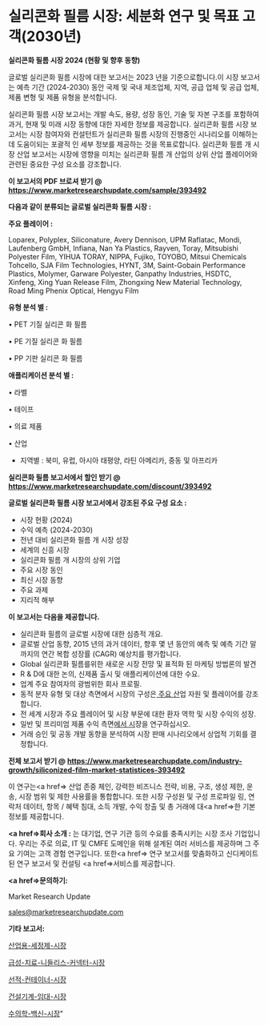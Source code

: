 # 실리콘화 필름 시장: 세분화 연구 및 목표 고객(2030년)

<strong>실리콘화 필름 시장 2024 (현황 및 향후 동향)</strong>

글로벌 실리콘화 필름 시장에 대한 보고서는 2023 년을 기준으로합니다.이 시장 보고서는 예측 기간 (2024-2030) 동안 국제 및 국내 제조업체, 지역, 공급 업체 및 공급 업체, 제품 변형 및 제품 유형을 분석합니다.

실리콘화 필름 시장 보고서는 개발 속도, 용량, 성장 동인, 기술 및 자본 구조를 포함하여 과거, 현재 및 미래 시장 동향에 대한 자세한 정보를 제공합니다. 실리콘화 필름 시장 보고서는 시장 참여자와 컨설턴트가 실리콘화 필름 시장의 진행중인 시나리오를 이해하는 데 도움이되는 포괄적 인 세부 정보를 제공하는 것을 목표로합니다. 실리콘화 필름 개 시장 산업 보고서는 시장에 영향을 미치는 실리콘화 필름 개 산업의 상위 산업 플레이어와 관련된 중요한 구성 요소를 강조합니다.



<strong>이 보고서의 PDF 브로셔 받기 @ <a href=https://www.marketresearchupdate.com/sample/393492>https://www.marketresearchupdate.com/sample/393492</a></strong>



<strong>다음과 같이 분류되는 글로벌 실리콘화 필름 시장 :</strong>



<strong>주요 플레이어 :</strong>

Loparex, Polyplex, Siliconature, Avery Dennison, UPM Raflatac, Mondi, Laufenberg GmbH, Infiana, Nan Ya Plastics, Rayven, Toray, Mitsubishi Polyester Film, YIHUA TORAY, NIPPA, Fujiko, TOYOBO, Mitsui Chemicals Tohcello, SJA Film Technologies, HYNT, 3M, Saint-Gobain Performance Plastics, Molymer, Garware Polyester, Ganpathy Industries, HSDTC, Xinfeng, Xing Yuan Release Film, Zhongxing New Material Technology, Road Ming Phenix Optical, Hengyu Film



<strong>유형 분석 별 :</strong>

• PET 기질 실리콘 화 필름

• PE 기질 실리콘 화 필름

• PP 기판 실리콘 화 필름



<strong>애플리케이션 분석 별 :</strong>

• 라벨

• 테이프

• 의료 제품

• 산업

<ul>
  <li>지역별 : 북미, 유럽, 아시아 태평양, 라틴 아메리카, 중동 및 아프리카</li>
</ul>


<strong>실리콘화 필름 보고서에서 할인 받기 @ <a href=https://www.marketresearchupdate.com/discount/393492>https://www.marketresearchupdate.com/discount/393492</a></strong>



<strong>글로벌 실리콘화 필름 시장 보고서에서 강조된 주요 구성 요소 :</strong>
<ul>
  <li>시장 현황 (2024)</li>
  <li>수익 예측 (2024-2030)</li>
  <li>전년 대비 실리콘화 필름 개 시장 성장</li>
  <li>세계의 신흥 시장</li>
  <li>실리콘화 필름 개 시장의 상위 기업</li>
  <li>주요 시장 동인</li>
  <li>최신 시장 동향</li>
  <li>주요 과제</li>
  <li>지리적 해부</li>
</ul>


<strong>이 보고서는 다음을 제공합니다.</strong>
<ul>
  <li>실리콘화 필름의 글로벌 시장에 대한 심층적 개요.</li>
  <li>글로벌 산업 동향, 2015 년의 과거 데이터, 향후 몇 년 동안의 예측 및 예측 기간 말까지의 연간 복합 성장률 (CAGR) 예상치를 평가합니다.</li>
  <li>Global 실리콘화 필름를위한 새로운 시장 전망 및 표적화 된 마케팅 방법론의 발견</li>
  <li>R &amp; D에 대한 논의, 신제품 출시 및 애플리케이션에 대한 수요.</li>
  <li>업계 주요 참여자의 광범위한 회사 프로필.</li>
  <li>동적 분자 유형 및 대상 측면에서 시장의 구성은<a href=> 주요 산</a>업 자원 및 플레이어를 강조합니다.</li>
  <li>전 세계 시장과 주요 플레이어 및 시장 부문에 대한 환자 역학 및 시장 수익의 성장.</li>
  <li>일반 및 프리미엄 제품 수익 측면<a href=>에서 시</a>장을 연구하십시오.</li>
  <li>거래 승인 및 공동 개발 동향을 분석하여 시장 판매 시나리오에서 상업적 기회를 결정합니다.</li>
</ul>



<strong>전체 보고서 받기 @ <a href=https://www.marketresearchupdate.com/industry-growth/siliconized-film-market-statistices-393492>https://www.marketresearchupdate.com/industry-growth/siliconized-film-market-statistices-393492</a></strong>

이 연구는<a href=> 산업 존중</a> 체인, 강력한 비즈니스 전략, 비용, 구조, 생성 제한, 운송, 시장 범위 및 제한 사용률을 통합합니다. 또한 시장 구성원 및 구성 프로파일 링, 연락처 데이터, 항목 / 혜택 침대, 소득 개발, 수익 창출 및 총 거래에 대<a href=>한 기본 </a>정보를 제공합니다.



<strong><a href=>회사 소</a>개 :</strong>
는 대기업, 연구 기관 등의 수요를 충족시키는 시장 조사 기업입니다. 우리는 주로 의료, IT 및 CMFE 도메인을 위해 설계된 여러 서비스를 제공하며 그 주요 기여는 고객 경험 연구입니다. 또한<a href=> 연구 보</a>고서를 맞춤화하고 신디케이트 된 연구 보고서 및 컨설팅 <a href=>서비스</a>를 제공합니다.



<strong><a href=>문의하기:</a></strong>

Market Research Update

sales@marketresearchupdate.com



<strong>기타 보고서:</strong>

<a href=https://www.linkedin.com/pulse/산업용-세정제-시장-현재-및-미래-성장-2029-trend-tracking-tips-360-analysis/>산업용-세정제-시장</a>

<a href=https://www.linkedin.com/pulse/급성-치료-니들리스-커넥터-시장-규모-및-성장-2023-data-dive-diaries-24-analysis-ugb7f/>급성-치료-니들리스-커넥터-시장</a>

<a href=https://www.linkedin.com/pulse/선적-컨테이너-시장-규모-및-성장-2023-survey-savvy-insights-360-analysis-vd5uf/>선적-컨테이너-시장</a>

<a href=https://www.linkedin.com/pulse/건설기계-임대-시장-경쟁-분석-및-성장-잠재력-2030-market-matrix-musings-analysis-g4csf/>건설기계-임대-시장</a>

<a href=https://www.linkedin.com/pulse/수의학-백신-시장-현재-및-미래-성장-2029-survey-spotlight-pro-24-analysis-nrcbf/>수의학-백신-시장</a>"
